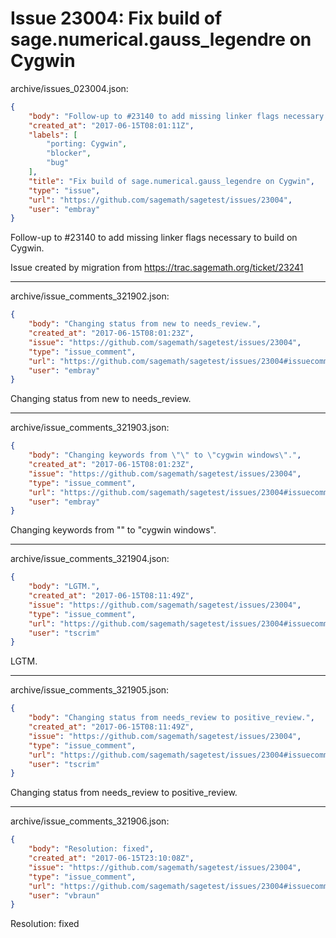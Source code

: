 # Issue 23004: Fix build of sage.numerical.gauss_legendre on Cygwin

archive/issues_023004.json:
```json
{
    "body": "Follow-up to #23140 to add missing linker flags necessary to build on Cygwin.\n\nIssue created by migration from https://trac.sagemath.org/ticket/23241\n\n",
    "created_at": "2017-06-15T08:01:11Z",
    "labels": [
        "porting: Cygwin",
        "blocker",
        "bug"
    ],
    "title": "Fix build of sage.numerical.gauss_legendre on Cygwin",
    "type": "issue",
    "url": "https://github.com/sagemath/sagetest/issues/23004",
    "user": "embray"
}
```
Follow-up to #23140 to add missing linker flags necessary to build on Cygwin.

Issue created by migration from https://trac.sagemath.org/ticket/23241





---

archive/issue_comments_321902.json:
```json
{
    "body": "Changing status from new to needs_review.",
    "created_at": "2017-06-15T08:01:23Z",
    "issue": "https://github.com/sagemath/sagetest/issues/23004",
    "type": "issue_comment",
    "url": "https://github.com/sagemath/sagetest/issues/23004#issuecomment-321902",
    "user": "embray"
}
```

Changing status from new to needs_review.



---

archive/issue_comments_321903.json:
```json
{
    "body": "Changing keywords from \"\" to \"cygwin windows\".",
    "created_at": "2017-06-15T08:01:23Z",
    "issue": "https://github.com/sagemath/sagetest/issues/23004",
    "type": "issue_comment",
    "url": "https://github.com/sagemath/sagetest/issues/23004#issuecomment-321903",
    "user": "embray"
}
```

Changing keywords from "" to "cygwin windows".



---

archive/issue_comments_321904.json:
```json
{
    "body": "LGTM.",
    "created_at": "2017-06-15T08:11:49Z",
    "issue": "https://github.com/sagemath/sagetest/issues/23004",
    "type": "issue_comment",
    "url": "https://github.com/sagemath/sagetest/issues/23004#issuecomment-321904",
    "user": "tscrim"
}
```

LGTM.



---

archive/issue_comments_321905.json:
```json
{
    "body": "Changing status from needs_review to positive_review.",
    "created_at": "2017-06-15T08:11:49Z",
    "issue": "https://github.com/sagemath/sagetest/issues/23004",
    "type": "issue_comment",
    "url": "https://github.com/sagemath/sagetest/issues/23004#issuecomment-321905",
    "user": "tscrim"
}
```

Changing status from needs_review to positive_review.



---

archive/issue_comments_321906.json:
```json
{
    "body": "Resolution: fixed",
    "created_at": "2017-06-15T23:10:08Z",
    "issue": "https://github.com/sagemath/sagetest/issues/23004",
    "type": "issue_comment",
    "url": "https://github.com/sagemath/sagetest/issues/23004#issuecomment-321906",
    "user": "vbraun"
}
```

Resolution: fixed
